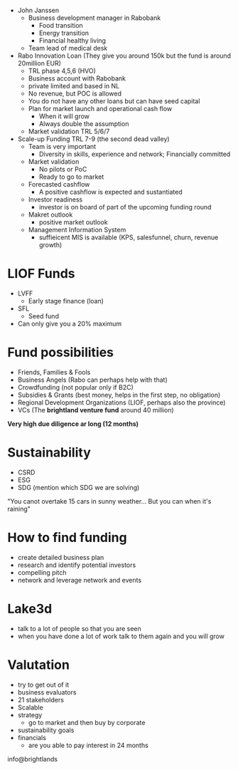 - John Janssen
	- Business development manager in Rabobank
		- Food transition
		- Energy transition
		- Financial healthy living
	- Team lead of medical desk 
- Rabo Innovation Loan (They give you around 150k but the fund is around 20million EUR)
	- TRL phase 4,5,6  (HVO)
	- Business account with Rabobank
	- private limited and based in NL
	- No revenue, but POC is allowed
	- You do not have any other loans but can have seed capital
	- Plan for market launch and operational cash flow
		- When it will grow
		- Always double the assumption
	- Market validation TRL 5/6/7
- Scale-up Funding  TRL 7-9 (the second dead valley)
	- Team is very important 
		- Diversity in skills, experience and network; Financially committed
	- Market validation
		- No pilots or PoC
		- Ready to go to market
	- Forecasted cashflow
		- A positive cashflow is expected and sustantiated
	- Investor readiness
		- investor is on board of part of the upcoming funding round
	- Makret outlook
		- positive market outlook
	- Management Information System
		- suffieicent MIS is available (KPS, salesfunnel, churn, revenue growth)


# LIOF Funds
- LVFF
	- Early stage finance (loan)
- SFL
	- Seed fund
- Can only give you a 20% maximum 


# Fund possibilities
- Friends, Families & Fools
- Business Angels (Rabo can perhaps help with that)
- Crowdfunding (not popular only if B2C)
- Subsidies & Grants (best money, helps in the first step, no obligation) 
- Regional Development Organizations (LIOF, perhaps also the province)
- VCs (The **brightland venture fund** around 40 million)


**Very high due diligence ar long (12 months)**


# Sustainability
- CSRD
- ESG
- SDG (mention which SDG we are solving)


"You canot overtake 15 cars in sunny weather... But you can when it's raining"

# How to find funding
- create detailed business plan
- research and identify potential investors
- compelling pitch
- network and leverage network and events


# Lake3d
- talk to a lot of people so that you are seen
- when you have done a lot of work talk to them again and you will grow



# Valutation
- try to get out of it
- business evaluators
- 21 stakeholders 
- Scalable
- strategy 
	- go to market and then buy by corporate
- sustainability goals
- financials
	- are you able to pay interest in 24 months


info@brightlands